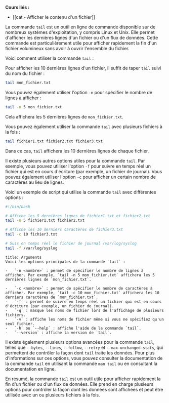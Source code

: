 **Cours liés :**
- [[cat - Afficher le contenu d'un fichier]]

La commande `tail` est un outil en ligne de commande disponible sur de nombreux systèmes d'exploitation, y compris Linux et Unix. Elle permet d'afficher les dernières lignes d'un fichier ou d'un flux de données. Cette commande est particulièrement utile pour afficher rapidement la fin d'un fichier volumineux sans avoir à ouvrir l'ensemble du fichier.

Voici comment utiliser la commande `tail` :

Pour afficher les 10 dernières lignes d'un fichier, il suffit de taper `tail` suivi du nom du fichier :

```bash
tail mon_fichier.txt
```

Vous pouvez également utiliser l'option `-n` pour spécifier le nombre de lignes à afficher :

```bash
tail -n 5 mon_fichier.txt
```

Cela affichera les 5 dernières lignes de `mon_fichier.txt`.

Vous pouvez également utiliser la commande `tail` avec plusieurs fichiers à la fois :

```bash
tail fichier1.txt fichier2.txt fichier3.txt
```

Dans ce cas, `tail` affichera les 10 dernières lignes de chaque fichier.

Il existe plusieurs autres options utiles pour la commande `tail`. Par exemple, vous pouvez utiliser l'option `-f` pour suivre en temps réel un fichier qui est en cours d'écriture (par exemple, un fichier de journal). Vous pouvez également utiliser l'option `-c` pour afficher un certain nombre de caractères au lieu de lignes.

Voici un exemple de script qui utilise la commande `tail` avec différentes options :

```bash
#!/bin/bash

# Affiche les 5 dernières lignes de fichier1.txt et fichier2.txt
tail -n 5 fichier1.txt fichier2.txt

# Affiche les 10 derniers caractères de fichier3.txt
tail -c 10 fichier3.txt

# Suis en temps réel le fichier de journal /var/log/syslog
tail -f /var/log/syslog
```

```ad-info
title: Arguments
Voici les options principales de la commande `tail` :

-   `-n <nombre>` : permet de spécifier le nombre de lignes à afficher. Par exemple, `tail -n 5 mon_fichier.txt` affichera les 5 dernières lignes de `mon_fichier.txt`.
  
-   `-c <nombre>` : permet de spécifier le nombre de caractères à afficher. Par exemple, `tail -c 10 mon_fichier.txt` affichera les 10 derniers caractères de `mon_fichier.txt`.
-   `-f` : permet de suivre en temps réel un fichier qui est en cours d'écriture (par exemple, un fichier de journal).
-   `-q` : masque les noms de fichier lors de l'affichage de plusieurs fichiers.
-   `-v` : affiche les noms de fichier même si vous ne spécifiez qu'un seul fichier.
-   `-h` ou `--help` : affiche l'aide de la commande `tail`.
-   `--version` : affiche la version de `tail`.
```

Il existe également plusieurs options avancées pour la commande `tail`, telles que `--bytes`, `--lines`, `--follow`, `--retry` et `--max-unchanged-stats`, qui permettent de contrôler la façon dont `tail` traite les données. Pour plus d'informations sur ces options, vous pouvez consulter la documentation de la commande `tail` en utilisant la commande `man tail` ou en consultant la documentation en ligne.

En résumé, la commande `tail` est un outil utile pour afficher rapidement la fin d'un fichier ou d'un flux de données. Elle prend en charge plusieurs options pour contrôler la façon dont les données sont affichées et peut être utilisée avec un ou plusieurs fichiers à la fois.
